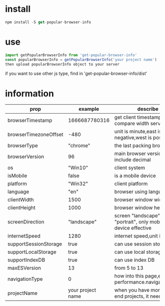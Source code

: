 # install
```js
npm install -S get-popular-browser-info
```

# use
```js
import getPopularBrowserInfo from 'get-popular-browser-info'
const popularBrowserInfo = getPopularBrowserInfo('your project name')
then upload popularBrowserInfo object to your server
```
if you want to use other js type, find in 'get-popular-browser-info/dist'

# information

| prop | example           | describe                                                       |
|------|-------------------|----------------------------------------------------------------|
|browserTimestamp      | 1666687780316     | get client timestamp for compare width server                  |
|browserTimezoneOffset      | -480              | unit is minute,east is negative,west is positive               |
|browserType      | "chrome"          | the last packing browser                                       |
|browserVersion      | 96                | main browser version, not include decimal                      |
|os      | "Win10"           | client system                                                  |
|isMobile      | false             | is a mobile device                                             |
|platform      | "Win32"           | client platform                                                |
|language      | "en"              | browser using language                                         |
|clientWidth      | 1500              | browser window width                                           |
|clientHeight      | 1000              | browser window height                                          |
|screenDirection      | "landscape"       | screen "landscape" or "portrait", only mobile device effective |
|internetSpeed      | 1280              | internet speed,unit is Kb                                      |
|supportSessionStorage      | true              | can use session storage                                        |
|supportLocalStorage      | true              | can use local storage                                          |
|supportIndexDB      | true              | can use index DB                                               |
|maxESVersion      | 13                | from 5 to 13                                                   |
|navigationType      | 0                 | how into this page,equal performance.navigation.type                                      |
|projectName      | your project name | when you have more front end projects, it need                 |


